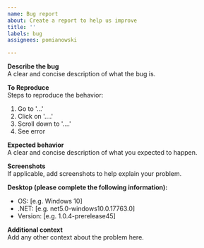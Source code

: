 ```yaml
---
name: Bug report
about: Create a report to help us improve
title: ''
labels: bug
assignees: pomianowski

---
```


**Describe the bug**  
A clear and concise description of what the bug is.

**To Reproduce**  
Steps to reproduce the behavior:
1. Go to '...'
2. Click on '....'
3. Scroll down to '....'
4. See error

**Expected behavior**  
A clear and concise description of what you expected to happen.

**Screenshots**  
If applicable, add screenshots to help explain your problem.

**Desktop (please complete the following information):**  
 - OS: [e.g. Windows 10]
 - .NET: [e.g. net5.0-windows10.0.17763.0]
 - Version: [e.g. 1.0.4-prerelease45]

**Additional context**  
Add any other context about the problem here.
